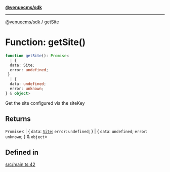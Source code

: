 [**@venuecms/sdk**](../Index.md)

***

[@venuecms/sdk](../Index.md) / getSite

# Function: getSite()

```ts
function getSite(): Promise<
  | {
  data: Site;
  error: undefined;
 }
  | {
  data: undefined;
  error: unknown;
} & object>
```

Get the site configured via the siteKey

## Returns

`Promise`\<
  \| \{
  `data`: [`Site`](../type-aliases/Site.md);
  `error`: `undefined`;
 \}
  \| \{
  `data`: `undefined`;
  `error`: `unknown`;
 \} & `object`\>

## Defined in

[src/main.ts:42](https://github.com/venuecms/sdk/blob/2ca50bf1921627009457658807ac341d342a13a9/src/main.ts#L42)
